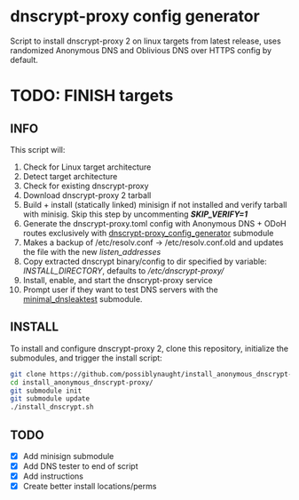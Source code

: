 # dnscrypt-proxy config generator

Script to install dnscrypt-proxy 2 on linux targets from latest release, uses randomized Anonymous DNS and Oblivious DNS over HTTPS config by default.
# TODO: FINISH targets

## INFO

This script will:
1. Check for Linux target architecture
2. Detect target architecture
3. Check for existing dnscrypt-proxy
4. Download dnscrypt-proxy 2 tarball
5. Build + install (statically linked) minisign if not installed and verify tarball with minisig. Skip this step by uncommenting ***SKIP_VERIFY=1***
6. Generate the dnscrypt-proxy.toml config with Anonymous DNS + ODoH routes exclusively with [dnscrypt-proxy_config_generator](https://github.com/possiblynaught/dnscrypt-proxy_config_generator) submodule
7. Makes a backup of /etc/resolv.conf -> /etc/resolv.conf.old and updates the file with the new *listen_addresses*
8. Copy extracted dnscrypt binary/config to dir specified by variable: *INSTALL_DIRECTORY*, defaults to */etc/dnscrypt-proxy/*
9. Install, enable, and start the dnscrypt-proxy service
10. Prompt user if they want to test DNS servers with the [minimal_dnsleaktest](https://github.com/possiblynaught/minimal_dnsleaktest) submodule.

## INSTALL

To install and configure dnscrypt-proxy 2, clone this repository, initialize the submodules, and trigger the install script:

```bash
git clone https://github.com/possiblynaught/install_anonymous_dnscrypt-proxy.git
cd install_anonymous_dnscrypt-proxy/
git submodule init
git submodule update
./install_dnscrypt.sh
```

## TODO

- [x] Add minisign submodule
- [x] Add DNS tester to end of script
- [x] Add instructions
- [x] Create better install locations/perms
